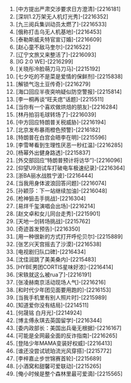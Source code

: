 
1. [中方提出严肃交涉要求日方澄清]-[2216181]
1. [深圳1.2万架无人机灯光秀]-[2216352]
1. [九三阅兵集训动员太燃了]-[2216533]
1. [俄称打击乌无人机基地]-[2216453]
1. [泰勒斯威夫特官宣订婚]-[2216609]
1. [赵心童不敌马奎尔]-[2216522]
1. [辽宁文旅又来整活了]-[2216093]
1. [IG 2:0 WE]-[2216299]
1. [关晓彤冷脸萌刀马刀马]-[2215192]
1. [七夕吃的不是菜是爱情的保鲜剂]-[2215838]
1. [解锁气泡土豆传奇]-[2216279]
1. [海口回应半夜突响疑似防空警报]-[2215814]
1. [李一桐再谈“旺夫痣”话题]-[2215511]
1. [当你有一个喜欢做烘焙的朋友]-[2216284]
1. [林丹拍羽毛球转场了]-[2216039]
1. [中方回应特朗普关税威胁]-[2216194]
1. [北京发布暴雨橙色预警]-[2216182]
1. [特朗普在白宫会晤李在明]-[2215596]
1. [李雪琴看到生理性厌恶一秒红温]-[2216285]
1. [杨幂外出健身路透]-[2215837]
1. [外交部回应“特朗普预计将访华”]-[2216096]
1. [仰望U9测试车打破电车极速纪录]-[2216364]
1. [浙BA丽水战胜宁波]-[2216444]
1. [当我用身体波浪回答问题]-[2216074]
1. [孙颖莎：下一站继续加油]-[2216048]
1. [枪神狙击手挑战]-[2216304]
1. [易烊千玺演唱会出场]-[2216214]
1. [赵文卓和女儿同台走秀]-[2215901]
1. [天地一剑转场挑战]-[2215762]
1. [奇迹首发预告]-[2216350]
1. [用一种很新的方式打开呼伦贝尔]-[2215889]
1. [张艺兴天宫摇去了沙漠]-[2216538]
1. [电视剧归队口碑]-[2216434]
1. [沈佳润跳了美美桑内]-[2215483]
1. [HYBE男团CORTIS星味好浓]-[2216414]
1. [宋轶就这么被rua了]-[2216191]
1. [张凌赫南京活动现场人气]-[2216216]
1. [和时代少年团见面要用跑的]-[2216153]
1. [当我手机里有别人照片时]-[2215989]
1. [知道爱你没有结局]-[2214511]
1. [何晟铭 白月光]-[2214924]
1. [博主傅永琪去英国留学]-[2216344]
1. [委内政部长：美国出兵毫无根据]-[2216167]
1. [可能是全网最全面的反诈指南]-[2216265]
1. [登陆少年MAMA变装好权威]-[2216413]
1. [谁还没尝试琥珀流光风穿搭]-[2215772]
1. [李梓嘉止步世锦赛首轮]-[2215689]
1. [小酒窝和甜馨可爱联动]-[2215265]
1. [俺小时候是整个森林里最可爱滴]-[2215565]